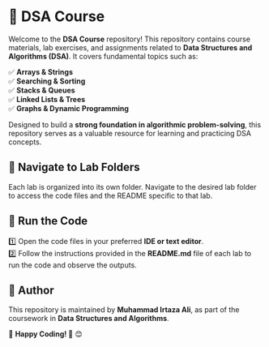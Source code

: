 # 📘 DSA Course  

Welcome to the **DSA Course** repository! This repository contains course materials, lab exercises, and assignments related to **Data Structures and Algorithms (DSA)**. It covers fundamental topics such as:  

✅ **Arrays & Strings**  
✅ **Searching & Sorting**  
✅ **Stacks & Queues**  
✅ **Linked Lists & Trees**  
✅ **Graphs & Dynamic Programming**  

Designed to build a **strong foundation in algorithmic problem-solving**, this repository serves as a valuable resource for learning and practicing DSA concepts.  

## 📂 Navigate to Lab Folders  
Each lab is organized into its own folder. Navigate to the desired lab folder to access the code files and the README specific to that lab.  

## 🚀 Run the Code  
1️⃣ Open the code files in your preferred **IDE or text editor**.  
2️⃣ Follow the instructions provided in the **README.md** file of each lab to run the code and observe the outputs.  

## 👤 Author  
This repository is maintained by **Muhammad Irtaza Ali**, as part of the coursework in **Data Structures and Algorithms**.  

📌 **Happy Coding! 🚀**  😊
